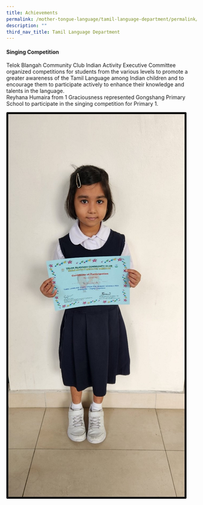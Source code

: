 ```yaml
---
title: Achievements
permalink: /mother-tongue-language/tamil-language-department/permalink/
description: ""
third_nav_title: Tamil Language Department
---
```

#### **Singing Competition**


Telok Blangah Community Club Indian Activity Executive Committee organized competitions for students from the various levels to promote a greater awareness of the Tamil Language among Indian children and to encourage them to participate actively to enhance their knowledge and talents in the language. <br>
Reyhana Humaira from 1 Graciousness represented Gongshang Primary School to participate in the singing competition for Primary 1.

![](/images/tamil7.jpg)